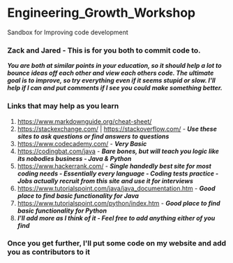 # Engineering_Growth_Workshop
Sandbox for Improving code development


### Zack and Jared - This is for you both to commit code to.
***You are both at similar points in your education, so it should help a lot to bounce ideas off each other and view each others code. The ultimate goal is to improve, so try everything even if it seems stupid or slow. I'll help if I can and put comments if I see you could make something better.***


### Links that may help as you learn

1. https://www.markdownguide.org/cheat-sheet/
2. https://stackexchange.com/ | https://stackoverflow.com/ - ***Use these sites to ask questions or find answers to questions***
3. https://www.codecademy.com/ - ***Very Basic***
4. https://codingbat.com/java - ***Bare bones, but will teach you logic like its nobodies business - Java & Python***
5. https://www.hackerrank.com/ - ***Single handedly best site for most coding needs - Essentially every language - Coding tests practice - Jobs actually recruit from this site and use it for interviews***
6. https://www.tutorialspoint.com/java/java_documentation.htm - ***Good place to find basic functionality for Java***
7. https://www.tutorialspoint.com/python/index.htm - ***Good place to find basic functionality for Python***
8. ***I'll add more as I think of it - Feel free to add anything either of you find***


### Once you get further, I'll put some code on my website and add you as contributors to it



